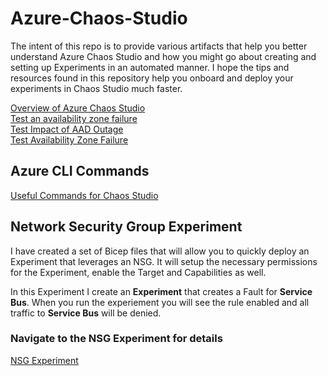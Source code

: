# Azure-Chaos-Studio
The intent of this repo is to provide various artifacts that help you better understand Azure Chaos Studio and how you might go about creating and setting up Experiments in an automated manner.  I hope the tips and resources found in this repository help you onboard and deploy your experiments in Chaos Studio much faster. <br>

[Overview of Azure Chaos Studio](Misc/PDFs/Azure20%Chaos20%Studio20%Overview20%Jan2023.pdf)<br>
[Test an availability zone failure](Misc/PDFs/ChaosEngineering-Scenario-Test-Availability-Zone-failure.pdf)<br>
[Test Impact of AAD Outage](Misc/PDFs/ChaosEngineering-Scenario_Validate-Impact-of-AAD-outage.pdf)<br>
[Test Availability Zone Failure](Misc/PDFs/ChaosEngineering-Scenario-Test-Availability-Zone-failure.pdf)<br>

## Azure CLI Commands

[Useful Commands for Chaos Studio](Misc/Azure20%CLI/Readme.MD)<br>

## Network Security Group Experiment
I have created a set of Bicep files that will allow you to quickly deploy an Experiment that leverages an NSG.  It will setup the necessary permissions for the Experiment, enable the Target and Capabilities as well.<br>

In this Experiment I create an **Experiment** that creates a Fault for **Service Bus**.  When you run the experiement you will see the rule enabled and all traffic to **Service Bus** will be denied. 

### Navigate to the NSG Experiment for details ### 

[NSG Experiment](Experiments/NSG%20Faults/BICEP)


